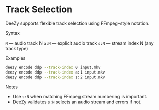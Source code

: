# Track Selection

DeeZy supports flexible track selection using FFmpeg-style notation.

Syntax

`N` — audio track N
`a:N` — explicit audio track
`s:N` — stream index N (any track type)

Examples

```bash
deezy encode ddp --track-index 0 input.mkv
deezy encode ddp --track-index a:1 input.mkv
deezy encode ddp --track-index s:2 input.mkv
```

Notes

- Use `s:N` when matching FFmpeg stream numbering is important.
- DeeZy validates `s:N` selects an audio stream and errors if not.
